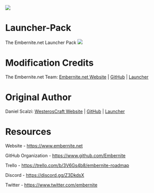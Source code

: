 ![](https://i2.wp.com/embernite.net/wp-content/uploads/2018/10/cropped-Logo2.png?w=400)
# Launcher-Pack
The Embernite.net Launcher Pack
![](https://i.imgur.com/a21rbrB.png)

# Modification Credits
The Embernite.net Team: [Embernite.net Website][emberweb] | [GitHub][embergithub] | [Launcher][embergithublauncher]

# Original Author
Daniel Scalzi: [WesterosCraft Website][westeroscraftweb] | [GitHub][westeroscraftgithub] | [Launcher][westeroscraftgithublauncher]

# Resources
Website - https://www.embernite.net

GitHub Organization - https://www.github.com/Embernite

Trello - https://trello.com/b/3V6Gs4b8/embernite-roadmap

Discord - https://discord.gg/Z3DkdsX

Twitter - https://www.twitter.com/embernite

[westeroscraftweb]: https://www.westeroscraft.com/
[westeroscraftgithub]: https://github.com/WesterosCraftCode
[westeroscraftgithublauncher]: https://github.com/WesterosCraftCode/ElectronLauncher

[emberweb]: https://www.embernite.net/
[embergithub]: https://github.com/Embernite
[embergithublauncher]: https://github.com/Embernite/Launcher-Pack

